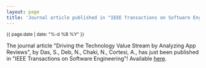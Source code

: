 ```yaml
---
layout: page
title: 'Journal article published in "IEEE Transactions on Software Engineering"!'
---
```


<small>{{ page.date | date: "%-d %B %Y" }}</small>

The journal article "Driving the Technology Value Stream by Analyzing App Reviews", by Das, S., Deb, N., Chaki, N., Cortesi, A., has just been published in "IEEE Transactions on Software Engineering"! Available [here](https://doi.org/10.1109/TSE.2023.3270708).
